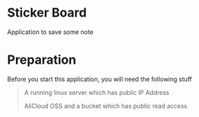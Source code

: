 # Sticker Board
Application to save some note

# Preparation

Before you start this application, you will need the following stuff
> A running linux server which has public IP Address
> 
> AliCloud OSS and a bucket which has public read access
> 
